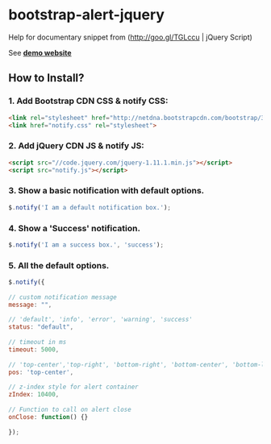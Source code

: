 # bootstrap-alert-jquery
Help for documentary snippet from (http://goo.gl/TGLccu | jQuery Script)

See **[demo website](http://www.jqueryscript.net/demo/jQuery-Plugin-To-Create-Animated-Bootstrap-Alerts-notify/)**

## How to Install?

### 1. Add Bootstrap CDN CSS & notify CSS:
```html
<link rel="stylesheet" href="http://netdna.bootstrapcdn.com/bootstrap/3.3.1/css/bootstrap.min.css">
<link href="notify.css" rel="stylesheet">
```

### 2. Add jQuery CDN JS & notify JS:
```html
<script src="//code.jquery.com/jquery-1.11.1.min.js"></script>
<script src="notify.js"></script>
```

### 3. Show a basic notification with default options.
```javascript
$.notify('I am a default notification box.');
```

### 4. Show a 'Success' notification.
```javascript
$.notify('I am a success box.', 'success');
```

### 5. All the default options.
```javascript
$.notify({
 
// custom notification message
message: "",
 
// 'default', 'info', 'error', 'warning', 'success'
status: "default",
 
// timeout in ms
timeout: 5000,
 
// 'top-center','top-right', 'bottom-right', 'bottom-center', 'bottom-left'
pos: 'top-center',
 
// z-index style for alert container
zIndex: 10400,
 
// Function to call on alert close
onClose: function() {}
 
});
```
